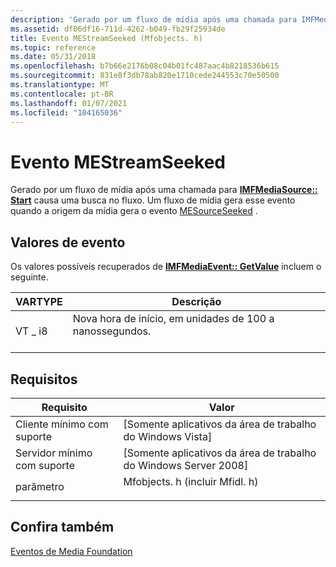 ```yaml
---
description: 'Gerado por um fluxo de mídia após uma chamada para IMFMediaSource:: Start causa uma busca no fluxo. Um fluxo de mídia gera esse evento quando a origem da mídia gera o evento MESourceSeeked.'
ms.assetid: df06df16-711d-4262-b049-fb29f25934de
title: Evento MEStreamSeeked (Mfobjects. h)
ms.topic: reference
ms.date: 05/31/2018
ms.openlocfilehash: b7b66e2176b08c04b01fc487aac4b8218536b615
ms.sourcegitcommit: 831e8f3db78ab820e1710cede244553c70e50500
ms.translationtype: MT
ms.contentlocale: pt-BR
ms.lasthandoff: 01/07/2021
ms.locfileid: "104165036"
---
```

# <a name="mestreamseeked-event"></a>Evento MEStreamSeeked

Gerado por um fluxo de mídia após uma chamada para [**IMFMediaSource:: Start**](/windows/desktop/api/mfidl/nf-mfidl-imfmediasource-start) causa uma busca no fluxo. Um fluxo de mídia gera esse evento quando a origem da mídia gera o evento [MESourceSeeked](mesourceseeked.md) .

## <a name="event-values"></a>Valores de evento

Os valores possíveis recuperados de [**IMFMediaEvent:: GetValue**](/windows/desktop/api/mfobjects/nf-mfobjects-imfmediaevent-getvalue) incluem o seguinte.



| VARTYPE           | Descrição                                                        |
|-------------------|--------------------------------------------------------------------|
| VT \_ i8<br/> | Nova hora de início, em unidades de 100 a nanossegundos.<br/> <br/> |



## <a name="requirements"></a>Requisitos



| Requisito | Valor |
|-------------------------------------|----------------------------------------------------------------------------------------------------------|
| Cliente mínimo com suporte<br/> | \[Somente aplicativos da área de trabalho do Windows Vista\]<br/>                                                           |
| Servidor mínimo com suporte<br/> | \[Somente aplicativos da área de trabalho do Windows Server 2008\]<br/>                                                     |
| parâmetro<br/>                   | <dl> <dt>Mfobjects. h (incluir Mfidl. h)</dt> </dl> |



## <a name="see-also"></a>Confira também

<dl> <dt>

[Eventos de Media Foundation](media-foundation-events.md)
</dt> </dl>

 

 





